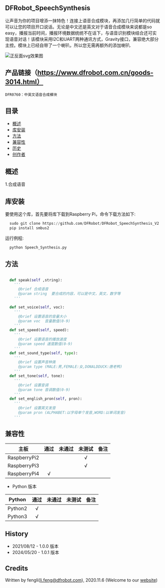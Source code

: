 ## DFRobot_SpeechSynthesis

让声音为你的项目增添一抹特色！连接上语音合成模块，再添加几行简单的代码就可以让您的项目开口说话。无论是中文还是英文对于语音合成模块来说都是so easy，播报当前时间，播报环境数据统统不在话下，与语音识别模块结合还可实现语音对话！该模块采用I2C和UART两种通讯方式，Gravity接口，兼容绝大部分主控。模块上已经自带了一个喇叭，所以您无需再额外的添加喇叭.

![正反面svg效果图](../../resources/images/dfr0760.png)


## 产品链接（https://www.dfrobot.com.cn/goods-3014.html）
    DFR0760：中英文语音合成模块
	
## 目录

* [概述](#概述)
* [库安装](#库安装)
* [方法](#方法)
* [兼容性](#兼容性y)
* [历史](#历史)
* [创作者](#创作者)

## 概述

   1.合成语音<br>



## 库安装

要使用这个库，首先要将库下载到Raspberry Pi，命令下载方法如下: <br>
```python
  sudo git clone https://github.com/DFRobot/DFRobot_SpeechSynthesis_V2
  pip install smbus2
```

运行例程:
```python 
  python Speech_Synthesis.py
```

## 方法

```python

  def speak(self ,string):
    '''
      @brief 合成语音
      @param string  要合成的内容，可以是中文，英文，数字等
    '''

  def set_voice(self, voc):
    '''
      @brief 设置语音的音量大小
      @param voc  音量数值(0-9)
    '''
  def set_speed(self, speed):
    '''
      @brief 设置语音的播放速度
      @param speed 速度数值(0-9)
    '''
  def set_sound_type(self, type):
    '''
      @brief 设置声音种类
      @param type (MALE:男,FEMALE:女,DONALDDUCK:唐老鸭)
    '''
  def set_tone(self, tone):
    '''
      @brief 设置音调
      @param tone 音调数值(0-9)
    '''
  def set_english_pron(self, pron): 
    '''
      @brief 设置英文发音
      @param pron (ALPHABET:以字母单个发音,WORD:以单词发音)
    '''
```

## 兼容性



| 主板         | 通过 | 未通过 | 未测试 | 备注 |
| ------------ | :--: | :----: | :----: | :--: |
| RaspberryPi2 |      |        |   √    |      |
| RaspberryPi3 |      |        |   √    |      |
| RaspberryPi4 |  √   |        |        |      |

* Python 版本

| Python  | 通过 | 未通过 | 未测试 | 备注 |
| ------- | :--: | :----: | :----: | ---- |
| Python2 |  √   |        |        |      |
| Python3 |  √   |        |        |      |

## History

- 2021/08/12 - 1.0.0 版本
- 2024/05/20 - 1.0.1 版本


## Credits

Written by fengli(li.feng@dfrobot.com), 2020.11.6 (Welcome to our [website](https://www.dfrobot.com/))
